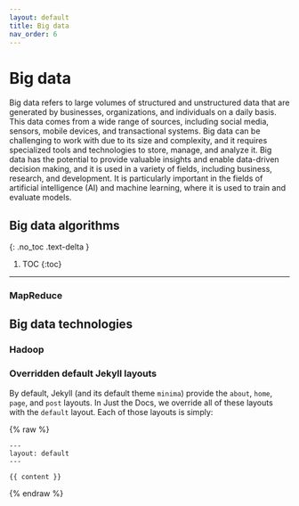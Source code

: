 ```yaml
---
layout: default
title: Big data
nav_order: 6
---
```


# Big data
Big data refers to large volumes of structured and unstructured data that are generated by businesses, organizations, and individuals on a daily basis. This data comes from a wide range of sources, including social media, sensors, mobile devices, and transactional systems. Big data can be challenging to work with due to its size and complexity, and it requires specialized tools and technologies to store, manage, and analyze it. Big data has the potential to provide valuable insights and enable data-driven decision making, and it is used in a variety of fields, including business, research, and development. It is particularly important in the fields of artificial intelligence (AI) and machine learning, where it is used to train and evaluate models.

## Big data algorithms
{: .no_toc .text-delta }

1. TOC
{:toc}

---

### MapReduce



## Big data technologies

### Hadoop


### Overridden default Jekyll layouts

By default, Jekyll (and its default theme `minima`) provide the `about`, `home`, `page`, and `post` layouts. In Just the Docs, we override all of these layouts with the `default` layout. Each of those layouts is simply:

{% raw %}

```
---
layout: default
---

{{ content }}
```

{% endraw %}

